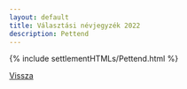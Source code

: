 ```yaml
---
layout: default
title: Választási névjegyzék 2022
description: Pettend
---
```


{% include settlementHTMLs/Pettend.html %}

[Vissza](../)
